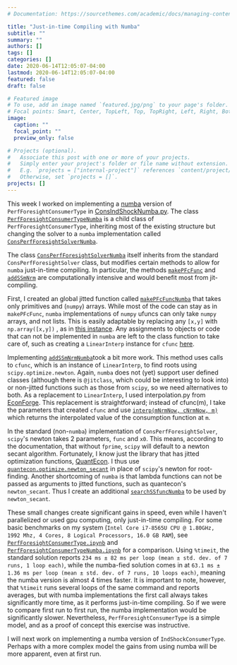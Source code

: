 ```yaml
---
# Documentation: https://sourcethemes.com/academic/docs/managing-content/

title: "Just-in-time Compiling with Numba"
subtitle: ""
summary: ""
authors: []
tags: []
categories: []
date: 2020-06-14T12:05:07-04:00
lastmod: 2020-06-14T12:05:07-04:00
featured: false
draft: false

# Featured image
# To use, add an image named `featured.jpg/png` to your page's folder.
# Focal points: Smart, Center, TopLeft, Top, TopRight, Left, Right, BottomLeft, Bottom, BottomRight.
image:
  caption: ""
  focal_point: ""
  preview_only: false

# Projects (optional).
#   Associate this post with one or more of your projects.
#   Simply enter your project's folder or file name without extension.
#   E.g. `projects = ["internal-project"]` references `content/project/deep-learning/index.md`.
#   Otherwise, set `projects = []`.
projects: []
---
```


This week I worked on implementing a [numba](https://numba.pydata.org/) version of `PerfForesightConsumerType` in [ConsIndShockNumba.py](https://github.com/alanlujan91/HARK/blob/GPUHARK/HARK/ConsumptionSaving/ConsIndShockNumba.py). The class [`PerfForesightConsumerTypeNumba`](https://github.com/alanlujan91/HARK/blob/f9927820d0d9d972e27be1689dbbc8acc9cb64e0/HARK/ConsumptionSaving/ConsIndShockNumba.py#L544-L548) is a child class of `PerfForesightConsumerType`, inheriting most of the existing structure but changing the solver to a `numba` implementation called [`ConsPerfForesightSolverNumba`](https://github.com/alanlujan91/HARK/blob/f9927820d0d9d972e27be1689dbbc8acc9cb64e0/HARK/ConsumptionSaving/ConsIndShockNumba.py#L321).

The class [`ConsPerfForesightSolverNumba`](https://github.com/alanlujan91/HARK/blob/f9927820d0d9d972e27be1689dbbc8acc9cb64e0/HARK/ConsumptionSaving/ConsIndShockNumba.py#L321) itself inherits from the standard `ConsPerfForesightSolver` class, but modifies certain methods to allow for `numba` just-in-time compiling. In particular, the methods [`makePFcFunc`](https://github.com/alanlujan91/HARK/blob/f9927820d0d9d972e27be1689dbbc8acc9cb64e0/HARK/ConsumptionSaving/ConsIndShockNumba.py#L327-L361) and [`addSSmNrm`](https://github.com/alanlujan91/HARK/blob/f9927820d0d9d972e27be1689dbbc8acc9cb64e0/HARK/ConsumptionSaving/ConsIndShockNumba.py#L363-L390) are computationally intensive and would benefit most from jit-compiling.

First, I created an global jitted function called [`makePFcFuncNumba`](https://github.com/alanlujan91/HARK/blob/f9927820d0d9d972e27be1689dbbc8acc9cb64e0/HARK/ConsumptionSaving/ConsIndShockNumba.py#L44-L146) that takes only primitives and (`numpy`) arrays. While most of the code can stay as in `makePFcFunc`, `numba` implementations of `numpy` ufuncs can only take `numpy` arrays, and not lists. This is easily adaptable by replacing any `[x,y]` with `np.array([x,y])` , as in [this instance](https://github.com/alanlujan91/HARK/blob/GPUHARK/HARK/ConsumptionSaving/ConsIndShockNumba.py#L107-L110). Any assignments to objects or code that can not be implemented in `numba` are left to the class function to take care of, such as creating a `LinearInterp` instance for `cfunc` [here](https://github.com/alanlujan91/HARK/blob/f9927820d0d9d972e27be1689dbbc8acc9cb64e0/HARK/ConsumptionSaving/ConsIndShockNumba.py#L361).

Implementing [`addSSmNrmNumba`](https://github.com/alanlujan91/HARK/blob/f9927820d0d9d972e27be1689dbbc8acc9cb64e0/HARK/ConsumptionSaving/ConsIndShockNumba.py#L159-L174)took a bit more work. This method uses calls to `cfunc`, which is an instance of `LinearInterp`, to find roots using `scipy.optimize.newton`. Again, `numba` does not (yet) support user defined classes (although there is `@jitclass`, which could be interesting to look into) or non-jitted functions such as those from `scipy`, so we need alternatives to both. As a replacement to `LinearInterp`, I used interpolation.py from [EconForge](https://github.com/EconForge). This replacement is straightforward; instead of cfunc(m), I take the parameters that created `cfunc` and use [`interp(mNrmNow, cNrmNow, m)`](https://github.com/alanlujan91/HARK/blob/GPUHARK/HARK/ConsumptionSaving/ConsIndShockNumba.py#L154) which returns the interpolated value of the consumption function at `m`.

In the standard (non-`numba`) implementation of `ConsPerfForesightSolver`,  `scipy`'s newton takes 2 parameters, `func` and `x0`. This means, according to the documentation, that without `fprime`, `scipy` will default to a newton secant algorithm. Fortunately, I know just the library that has jitted optimization functions, [QuantEcon](https://quantecon.org/). I thus use [`quantecon.optimize.newton_secant`](https://github.com/QuantEcon/QuantEcon.py/blob/ca8fb06b52b3cb9b5a53702fbd1090eb7a6dcbd5/quantecon/optimize/root_finding.py#L196-L274) in place of `scipy`'s newton for root-finding. Another shortcoming of `numba` is that lambda functions can not be passed as arguments to jitted functions, such as quantecon's `newton_secant`. Thus I create an additional [`searchSSfuncNumba`](https://github.com/alanlujan91/HARK/blob/f9927820d0d9d972e27be1689dbbc8acc9cb64e0/HARK/ConsumptionSaving/ConsIndShockNumba.py#L149-L156) to be used by `newton_secant`.

These small changes create significant gains in speed, even while I haven't parallelized or used gpu computing, only just-in-time compiling. For some basic benchmarks on my system (`Intel Core i7-8565U CPU @ 1.80GHz, 1992 Mhz, 4 Cores, 8 Logical Processors, 16.0 GB RAM`), see [`PerfForesightConsumerType.ipynb`](https://github.com/alanlujan91/HARK/blob/GPUHARK/examples/ConsIndShockModel/PerfForesightConsumerType.ipynb) and [`PerfForesightConsumerTypeNumba.ipynb`](https://github.com/alanlujan91/HARK/blob/GPUHARK/examples/ConsIndShockModel/PerfForesightConsumerTypeNumba.ipynb) for a comparison. Using `%timeit`, the standard solution reports `234 ms ± 82 ms per loop (mean ± std. dev. of 7 runs, 1 loop each)`, while the numba-fied solution comes in at `63.1 ms ± 1.36 ms per loop (mean ± std. dev. of 7 runs, 10 loops each)`, meaning the numba version is almost 4 times faster. It is important to note, however, that `%timeit` runs several loops of the same command and reports averages, but with numba implementations the first call always takes significantly more time, as it performs just-in-time compiling. So if we were to compare first run to first run, the numba implementation would be significantly slower. Nevertheless, `PerfForesightConsumerType` is a simple model, and as a proof of concept this exercise was instructive.

I will next work on implementing a numba version of `IndShockConsumerType`. Perhaps with a more complex model the gains from using numba will be more apparent, even at first run.

